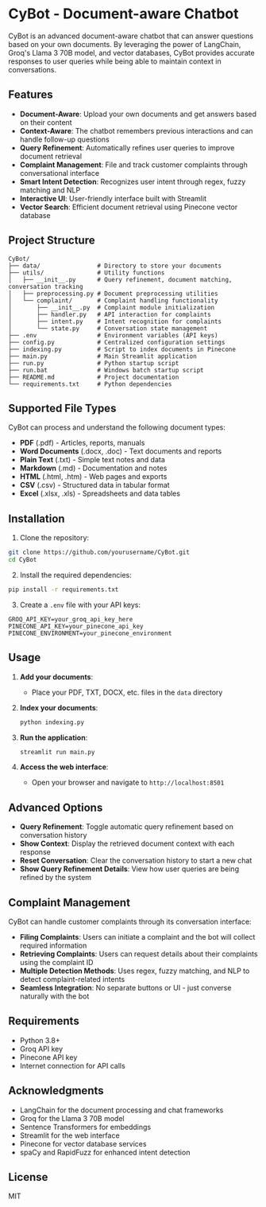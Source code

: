 # CyBot - Document-aware Chatbot

CyBot is an advanced document-aware chatbot that can answer questions based on your own documents. By leveraging the power of LangChain, Groq's Llama 3 70B model, and vector databases, CyBot provides accurate responses to user queries while being able to maintain context in conversations.

## Features

- **Document-Aware**: Upload your own documents and get answers based on their content
- **Context-Aware**: The chatbot remembers previous interactions and can handle follow-up questions
- **Query Refinement**: Automatically refines user queries to improve document retrieval
- **Complaint Management**: File and track customer complaints through conversational interface
- **Smart Intent Detection**: Recognizes user intent through regex, fuzzy matching and NLP
- **Interactive UI**: User-friendly interface built with Streamlit
- **Vector Search**: Efficient document retrieval using Pinecone vector database

## Project Structure

```
CyBot/
├── data/                # Directory to store your documents
├── utils/               # Utility functions
│   ├── __init__.py      # Query refinement, document matching, conversation tracking
│   ├── preprocessing.py # Document preprocessing utilities
│   └── complaint/       # Complaint handling functionality
│       ├── __init__.py  # Complaint module initialization
│       ├── handler.py   # API interaction for complaints
│       ├── intent.py    # Intent recognition for complaints
│       └── state.py     # Conversation state management
├── .env                 # Environment variables (API keys)
├── config.py            # Centralized configuration settings
├── indexing.py          # Script to index documents in Pinecone
├── main.py              # Main Streamlit application
├── run.py               # Python startup script
├── run.bat              # Windows batch startup script
├── README.md            # Project documentation
└── requirements.txt     # Python dependencies
```

## Supported File Types

CyBot can process and understand the following document types:

- **PDF** (.pdf) - Articles, reports, manuals
- **Word Documents** (.docx, .doc) - Text documents and reports
- **Plain Text** (.txt) - Simple text notes and data
- **Markdown** (.md) - Documentation and notes
- **HTML** (.html, .htm) - Web pages and exports
- **CSV** (.csv) - Structured data in tabular format
- **Excel** (.xlsx, .xls) - Spreadsheets and data tables

## Installation

1. Clone the repository:
```bash
git clone https://github.com/yourusername/CyBot.git
cd CyBot
```

2. Install the required dependencies:
```bash
pip install -r requirements.txt
```

3. Create a `.env` file with your API keys:
```
GROQ_API_KEY=your_groq_api_key_here
PINECONE_API_KEY=your_pinecone_api_key
PINECONE_ENVIRONMENT=your_pinecone_environment
```

## Usage

1. **Add your documents**:
   - Place your PDF, TXT, DOCX, etc. files in the `data` directory

2. **Index your documents**:
   ```bash
   python indexing.py
   ```

3. **Run the application**:
   ```bash
   streamlit run main.py
   ```

4. **Access the web interface**:
   - Open your browser and navigate to `http://localhost:8501`

## Advanced Options

- **Query Refinement**: Toggle automatic query refinement based on conversation history
- **Show Context**: Display the retrieved document context with each response
- **Reset Conversation**: Clear the conversation history to start a new chat
- **Show Query Refinement Details**: View how user queries are being refined by the system

## Complaint Management

CyBot can handle customer complaints through its conversation interface:

- **Filing Complaints**: Users can initiate a complaint and the bot will collect required information
- **Retrieving Complaints**: Users can request details about their complaints using the complaint ID
- **Multiple Detection Methods**: Uses regex, fuzzy matching, and NLP to detect complaint-related intents
- **Seamless Integration**: No separate buttons or UI - just converse naturally with the bot

## Requirements

- Python 3.8+
- Groq API key
- Pinecone API key
- Internet connection for API calls

## Acknowledgments

- LangChain for the document processing and chat frameworks
- Groq for the Llama 3 70B model
- Sentence Transformers for embeddings
- Streamlit for the web interface
- Pinecone for vector database services
- spaCy and RapidFuzz for enhanced intent detection

## License

MIT
